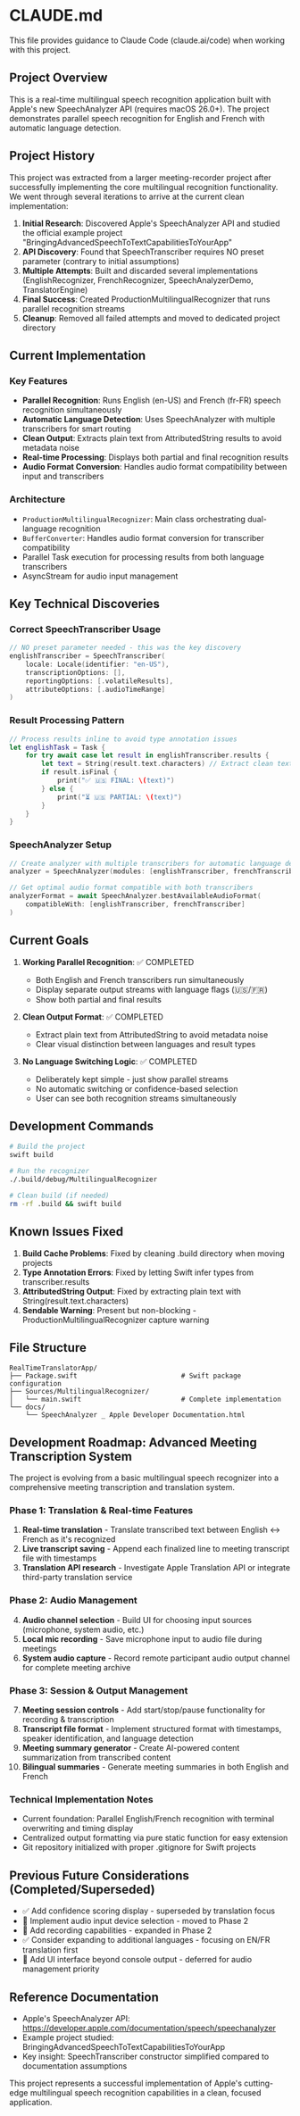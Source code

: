 # CLAUDE.md

This file provides guidance to Claude Code (claude.ai/code) when working with this project.

## Project Overview

This is a real-time multilingual speech recognition application built with Apple's new SpeechAnalyzer API (requires macOS 26.0+). The project demonstrates parallel speech recognition for English and French with automatic language detection.

## Project History

This project was extracted from a larger meeting-recorder project after successfully implementing the core multilingual recognition functionality. We went through several iterations to arrive at the current clean implementation:

1. **Initial Research**: Discovered Apple's SpeechAnalyzer API and studied the official example project "BringingAdvancedSpeechToTextCapabilitiesToYourApp"
2. **API Discovery**: Found that SpeechTranscriber requires NO preset parameter (contrary to initial assumptions)
3. **Multiple Attempts**: Built and discarded several implementations (EnglishRecognizer, FrenchRecognizer, SpeechAnalyzerDemo, TranslatorEngine)
4. **Final Success**: Created ProductionMultilingualRecognizer that runs parallel recognition streams
5. **Cleanup**: Removed all failed attempts and moved to dedicated project directory

## Current Implementation

### Key Features
- **Parallel Recognition**: Runs English (en-US) and French (fr-FR) speech recognition simultaneously
- **Automatic Language Detection**: Uses SpeechAnalyzer with multiple transcribers for smart routing
- **Clean Output**: Extracts plain text from AttributedString results to avoid metadata noise
- **Real-time Processing**: Displays both partial and final recognition results
- **Audio Format Conversion**: Handles audio format compatibility between input and transcribers

### Architecture
- `ProductionMultilingualRecognizer`: Main class orchestrating dual-language recognition
- `BufferConverter`: Handles audio format conversion for transcriber compatibility
- Parallel Task execution for processing results from both language transcribers
- AsyncStream for audio input management

## Key Technical Discoveries

### Correct SpeechTranscriber Usage
```swift
// NO preset parameter needed - this was the key discovery
englishTranscriber = SpeechTranscriber(
    locale: Locale(identifier: "en-US"),
    transcriptionOptions: [],
    reportingOptions: [.volatileResults],
    attributeOptions: [.audioTimeRange]
)
```

### Result Processing Pattern
```swift
// Process results inline to avoid type annotation issues
let englishTask = Task {
    for try await case let result in englishTranscriber.results {
        let text = String(result.text.characters) // Extract clean text
        if result.isFinal {
            print("✅ 🇺🇸 FINAL: \(text)")
        } else {
            print("⏳ 🇺🇸 PARTIAL: \(text)")
        }
    }
}
```

### SpeechAnalyzer Setup
```swift
// Create analyzer with multiple transcribers for automatic language detection
analyzer = SpeechAnalyzer(modules: [englishTranscriber, frenchTranscriber])

// Get optimal audio format compatible with both transcribers
analyzerFormat = await SpeechAnalyzer.bestAvailableAudioFormat(
    compatibleWith: [englishTranscriber, frenchTranscriber]
)
```

## Current Goals

1. **Working Parallel Recognition**: ✅ COMPLETED
   - Both English and French transcribers run simultaneously
   - Display separate output streams with language flags (🇺🇸/🇫🇷)
   - Show both partial and final results

2. **Clean Output Format**: ✅ COMPLETED
   - Extract plain text from AttributedString to avoid metadata noise
   - Clear visual distinction between languages and result types

3. **No Language Switching Logic**: ✅ COMPLETED
   - Deliberately kept simple - just show parallel streams
   - No automatic switching or confidence-based selection
   - User can see both recognition streams simultaneously

## Development Commands

```bash
# Build the project
swift build

# Run the recognizer
./.build/debug/MultilingualRecognizer

# Clean build (if needed)
rm -rf .build && swift build
```

## Known Issues Fixed

1. **Build Cache Problems**: Fixed by cleaning .build directory when moving projects
2. **Type Annotation Errors**: Fixed by letting Swift infer types from transcriber.results
3. **AttributedString Output**: Fixed by extracting plain text with String(result.text.characters)
4. **Sendable Warning**: Present but non-blocking - ProductionMultilingualRecognizer capture warning

## File Structure

```
RealTimeTranslatorApp/
├── Package.swift                          # Swift package configuration
├── Sources/MultilingualRecognizer/
│   └── main.swift                         # Complete implementation
└── docs/
    └── SpeechAnalyzer _ Apple Developer Documentation.html
```

## Development Roadmap: Advanced Meeting Transcription System

The project is evolving from a basic multilingual speech recognizer into a comprehensive meeting transcription and translation system.

### Phase 1: Translation & Real-time Features
1. **Real-time translation** - Translate transcribed text between English ↔ French as it's recognized
2. **Live transcript saving** - Append each finalized line to meeting transcript file with timestamps
3. **Translation API research** - Investigate Apple Translation API or integrate third-party translation service

### Phase 2: Audio Management
4. **Audio channel selection** - Build UI for choosing input sources (microphone, system audio, etc.)
5. **Local mic recording** - Save microphone input to audio file during meetings
6. **System audio capture** - Record remote participant audio output channel for complete meeting archive

### Phase 3: Session & Output Management
7. **Meeting session controls** - Add start/stop/pause functionality for recording & transcription
8. **Transcript file format** - Implement structured format with timestamps, speaker identification, and language detection
9. **Meeting summary generator** - Create AI-powered content summarization from transcribed content
10. **Bilingual summaries** - Generate meeting summaries in both English and French

### Technical Implementation Notes
- Current foundation: Parallel English/French recognition with terminal overwriting and timing display
- Centralized output formatting via pure static function for easy extension
- Git repository initialized with proper .gitignore for Swift projects

## Previous Future Considerations (Completed/Superseded)
- ✅ Add confidence scoring display - superseded by translation focus
- 🔄 Implement audio input device selection - moved to Phase 2
- 🔄 Add recording capabilities - expanded in Phase 2
- ✅ Consider expanding to additional languages - focusing on EN/FR translation first
- 🔄 Add UI interface beyond console output - deferred for audio management priority

## Reference Documentation

- Apple's SpeechAnalyzer API: https://developer.apple.com/documentation/speech/speechanalyzer
- Example project studied: BringingAdvancedSpeechToTextCapabilitiesToYourApp
- Key insight: SpeechTranscriber constructor simplified compared to documentation assumptions

This project represents a successful implementation of Apple's cutting-edge multilingual speech recognition capabilities in a clean, focused application.